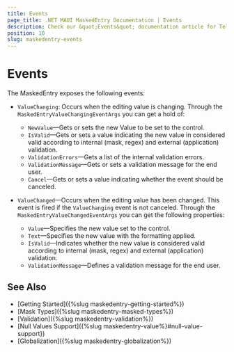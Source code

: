 ```yaml
---
title: Events
page_title: .NET MAUI MaskedEntry Documentation | Events
description: Check our &quot;Events&quot; documentation article for Telerik MaskedEntry for .NET MAUI.
position: 10
slug: maskedentry-events
---
```


# Events

The MaskedEntry exposes the following events:

* `ValueChanging`: Occurs when the editing value is changing. Through the `MaskedEntryValueChangingEventArgs` you can get a hold of:

	* `NewValue`&mdash;Gets or sets the new Value to be set to the control.
	* `IsValid`&mdash;Gets or sets a value indicating the new value in considered valid according to internal (mask, regex) and external (application) validation.
	* `ValidationErrors`&mdash;Gets a list of the internal validation errors.
	* `ValidationMessage`&mdash;Gets or sets a validation message for the end user.
	* `Cancel`&mdash;Gets or sets a value indicating whether the event should be canceled.


* `ValueChanged`&mdash;Occurs when the editing value has been changed. This event is fired if the `ValueChanging` event is not canceled. Through the `MaskedEntryValueChangedEventArgs` you can get the following properties:

	* `Value`&mdash;Specifies the new value set to the control.
	* `Text`&mdash;Specifies the new value with the formatting applied.
	* `IsValid`&mdash;Indicates whether the new value is considered valid according to internal (mask, regex) and external (application) validation.
	* `ValidationMessage`&mdash;Defines a validation message for the end user.

## See Also

- [Getting Started]({%slug maskedentry-getting-started%})
- [Mask Types]({%slug maskedentry-masked-types%})
- [Validation]({%slug maskedentry-validation%})
- [Null Values Support]({%slug maskedentry-value%}#null-value-support})
- [Globalization]({%slug maskedentry-globalization%})